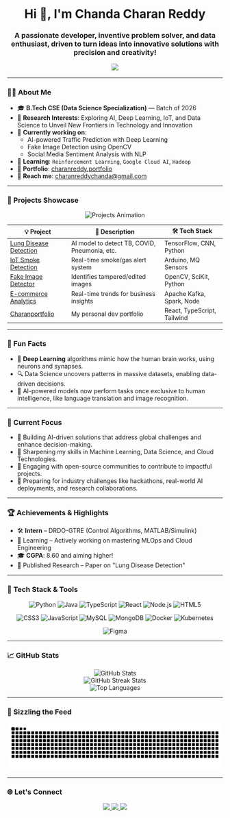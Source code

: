 <h1 align="center">Hi 👋, I'm Chanda Charan Reddy</h1>
<h3 align="center">A passionate developer, inventive problem solver, and data enthusiast, driven to turn ideas into innovative solutions with precision and creativity!</h3>

<p align="center">
  <img src="https://readme-typing-svg.herokuapp.com?lines=Machine+Learning+Explorer;Creative+Thinker+%7C+Problem+Solver;Data+Driven+Developer;Let’s+build+something+awesome!&center=true&width=500&height=50">
</p>

---

### 👨‍💻 About Me

- 🎓 **B.Tech CSE (Data Science Specialization)** — Batch of 2026  
- 🔬 **Research Interests**: Exploring AI, Deep Learning, IoT, and Data Science to Unveil New Frontiers in Technology and Innovation
- 🧠 **Currently working on**:  
  - AI-powered Traffic Prediction with Deep Learning  
  - Fake Image Detection using OpenCV  
  - Social Media Sentiment Analysis with NLP
- 🌱 **Learning**: `Reinforcement Learning`, `Google Cloud AI`, `Hadoop`  
- 💼 **Portfolio**: [charanreddy.portfolio](https://charan-reddy.vercel.app)  
- 📧 **Reach me**: charanreddychanda@gmail.com

---

### 🚀 Projects Showcase

<p align="center">
  <img src="https://github.com/charanreddy-27/charanreddy-27/blob/main/assets/projects-animation.gif" alt="Projects Animation" width="600">
</p>

| 💡 Project | 🚀 Description | 🛠️ Tech Stack |
|-----------|----------------|---------------|
| [Lung Disease Detection](https://github.com/charan0403/lung-disease-detector) | AI model to detect TB, COVID, Pneumonia, etc. | TensorFlow, CNN, Python |
| [IoT Smoke Detection](https://github.com/charan0403/smoke-gas-detector-iot) | Real-time smoke/gas alert system | Arduino, MQ Sensors |
| [Fake Image Detector](https://github.com/charan0403/fake-image-detector) | Identifies tampered/edited images | OpenCV, SciKit, Python |
| [E-commerce Analytics](https://github.com/charan0403/ecom-analytics) | Real-time trends for business insights | Apache Kafka, Spark, Node |
| [Charanportfolio](https://github.com/charanreddy-27/charan-portfolio) | My personal dev portfolio | React, TypeScript, Tailwind |

---

### 🧠 Fun Facts

- 🧠 **Deep Learning** algorithms mimic how the human brain works, using neurons and synapses.
- 🔍 Data Science uncovers patterns in massive datasets, enabling data-driven decisions.
- 🤖 AI-powered models now perform tasks once exclusive to human intelligence, like language translation and image recognition.

---

### 🎯 Current Focus

- 📌 Building AI-driven solutions that address global challenges and enhance decision-making.
- 📌 Sharpening my skills in Machine Learning, Data Science, and Cloud Technologies.
- 📌 Engaging with open-source communities to contribute to impactful projects.
- 📌 Preparing for industry challenges like hackathons, real-world AI deployments, and research collaborations.

---

### 🏆 Achievements & Highlights

- 🛠️ **Intern** – DRDO-GTRE (Control Algorithms, MATLAB/Simulink)  
- 🌱 Learning – Actively working on mastering MLOps and Cloud Engineering
- 🎓 **CGPA**: 8.60 and aiming higher!  
- 📜 Published Research – Paper on "Lung Disease Detection"

---

### 🧰 Tech Stack & Tools
<p align="center"> <img src="https://cdn.jsdelivr.net/gh/devicons/devicon/icons/python/python-original.svg" alt="Python" width="80" height="80"/> <img src="https://cdn.jsdelivr.net/gh/devicons/devicon/icons/java/java-original.svg" alt="Java" width="80" height="80"/> <img src="https://cdn.jsdelivr.net/gh/devicons/devicon/icons/typescript/typescript-original.svg" alt="TypeScript" width="80" height="80"/> <img src="https://cdn.jsdelivr.net/gh/devicons/devicon/icons/react/react-original.svg" alt="React" width="80" height="80"/> <img src="https://cdn.jsdelivr.net/gh/devicons/devicon/icons/nodejs/nodejs-original.svg" alt="Node.js" width="80" height="80"/> <img src="https://cdn.jsdelivr.net/gh/devicons/devicon/icons/html5/html5-original.svg" alt="HTML5" width="80" height="80"/> </p> <p align="center"> <img src="https://cdn.jsdelivr.net/gh/devicons/devicon/icons/css3/css3-original.svg" alt="CSS3" width="80" height="80"/> <img src="https://cdn.jsdelivr.net/gh/devicons/devicon/icons/javascript/javascript-original.svg" alt="JavaScript" width="80" height="80"/> <img src="https://cdn.jsdelivr.net/gh/devicons/devicon/icons/mysql/mysql-original.svg" alt="MySQL" width="80" height="80"/> <img src="https://cdn.jsdelivr.net/gh/devicons/devicon/icons/mongodb/mongodb-original.svg" alt="MongoDB" width="80" height="80"/> <img src="https://cdn.jsdelivr.net/gh/devicons/devicon/icons/docker/docker-original.svg" alt="Docker" width="80" height="80"/> <img src="https://cdn.jsdelivr.net/gh/devicons/devicon/icons/kubernetes/kubernetes-plain.svg" alt="Kubernetes" width="80" height="80"/> </p> <p align="center"> <img src="https://cdn.jsdelivr.net/gh/devicons/devicon/icons/figma/figma-original.svg" alt="Figma" width="80" height="80"/> </p>


---

### 📈 GitHub Stats

<p align="center">
  <img src="https://github-readme-stats.vercel.app/api?username=charanreddy-27&show_icons=true&theme=tokyonight" alt="GitHub Stats"/>
  <br /> 
  <img src="https://github-readme-streak-stats.herokuapp.com?user=charanreddy-27&theme=tokyonight" alt="GitHub Streak Stats"/>
  <br /> 
  <img src="https://github-readme-stats.vercel.app/api/top-langs/?username=charanreddy-27&layout=compact&theme=tokyonight" alt="Top Languages"/>
</p>

---

### 🐍 Sizzling the Feed

<p align="center">
  <img src="https://raw.githubusercontent.com/charanreddy-27/charanreddy-27/output/snake.svg" alt="Snake animation"/> 
</p>

---

### 🌐 Let's Connect

<p align="center">
  <a href="https://linkedin.com/in/chandacharanreddy" target="_blank">
    <img src="https://img.shields.io/badge/LinkedIn-0A66C2?style=for-the-badge&logo=linkedin&logoColor=white"/>
  </a> 
  <a href="mailto:charanreddychanda@gmail.com">
    <img src="https://img.shields.io/badge/Gmail-D14836?style=for-the-badge&logo=gmail&logoColor=white"/>
  </a>
  <a href="https://charan-reddy.vercel.app">
    <img src="https://img.shields.io/badge/Portfolio-000000?style=for-the-badge&logo=vercel&logoColor=white"/>
  </a> 
</p>
